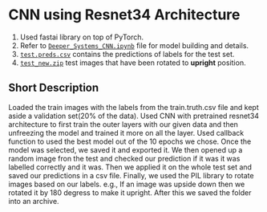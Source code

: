 # CNN using Resnet34 Architecture

1. Used fastai library on top of PyTorch.
2. Refer to [`Deeper_Systems_CNN.ipynb`](https://github.com/sachinchaturvedi93/deepersystems-cnn/blob/master/Deeper_Systems_CNN.ipynb) file for model building and details.
3. [`test.preds.csv`](https://github.com/sachinchaturvedi93/deepersystems-cnn/blob/master/test.preds.csv) contains the predictions of labels for the test set.
4. [`test_new.zip`](https://github.com/sachinchaturvedi93/deepersystems-cnn/blob/master/test_new.zip) test images that have been rotated to **upright** position.

## Short Description

Loaded the train images with the labels from the train.truth.csv file and kept aside a validation set(20% of the data). Used CNN with pretrained resnet34 architecture to first train the outer layers with our given data and then unfreezing the model and trained it more on all the layer. Used callback function to used the best model out of the 10 epochs we chose. Once the model was selected, we saved it and exported it. We then opened up a random image fron the test and checked our prediction if it was it was labelled correctly and it was. Then we applied it on the whole test set and saved our predictions in a csv file. Finally, we used the PIL library to rotate images based on our labels. e.g., If an image was upside down then we rotated it by 180 degress to make it upright. After this we saved the folder into an archive. 

